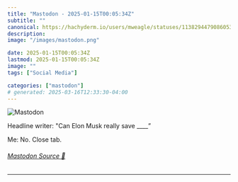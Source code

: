 ```yaml
---
title: "Mastodon - 2025-01-15T00:05:34Z"
subtitle: ""
canonical: https://hachyderm.io/users/mweagle/statuses/113829447908605353
description:
image: "/images/mastodon.png"

date: 2025-01-15T00:05:34Z
lastmod: 2025-01-15T00:05:34Z
image: ""
tags: ["Social Media"]

categories: ["mastodon"]
# generated: 2025-03-16T12:33:30-04:00
---
```

![Mastodon](/images/mastodon.png)

<p>Headline writer: &quot;Can Elon Musk really save ____”</p><p>Me: No. Close tab.</p>


###### [Mastodon Source 🐘](https://hachyderm.io/@mweagle/113829447908605353)

___
